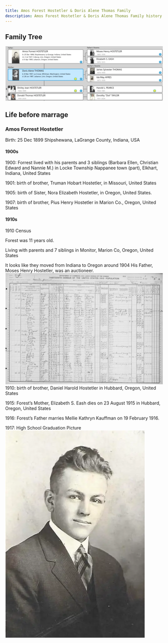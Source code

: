 ```yaml
---
title: Amos Forest Hostetler & Doris Alene Thomas Family
description: Amos Forest Hostetler & Doris Alene Thomas Family history
---
```

## Family Tree
![Amos & Doris Family Tree](../../../assets/amos_doris.webp)

## Life before marrage
### Amos Forrest Hostetler
Birth: 25 Dec 1899 Shipshewana, LaGrange County, Indiana, USA
#### 1900s
1900: Forrest lived with his parents and 3 siblings (Barbara Ellen, Christian Edward and Nannie M.) in Locke Township Nappanee town (part), Elkhart, Indiana, United States

1901: birth of brother, Truman Hobart Hostetler, in Missouri, United States

1905: birth of Sister, Nora Elizabeth Hostetler, in Oregon, United States.

1907: birth of brother, Pius Henry Hostetler in Marion Co., Oregon, United States
#### 1910s
1910 Census

Forest was 11 years old.

Living with parents and 7 siblings in Monitor, Marion Co, Oregon, United States

It looks like they moved from Indiana to Oregon around 1904 His Father, Moses Henry Hostetler, was an auctioneer.
![1904 Census](../../../assets/1904_census.webp)
1910: birth of brother, Daniel Harold Hostetler in Hubbard, Oregon, United States

1915: Forest’s Mother, Elizabeth S. Eash dies on 23 August 1915 in Hubbard, Oregon, United States

1916: Forest’s Father marries Mellie Kathryn Kauffman on 19 February 1916.

1917: High School Graduation Picture
![1904 Census](../../../assets/amos_highschool.webp)

